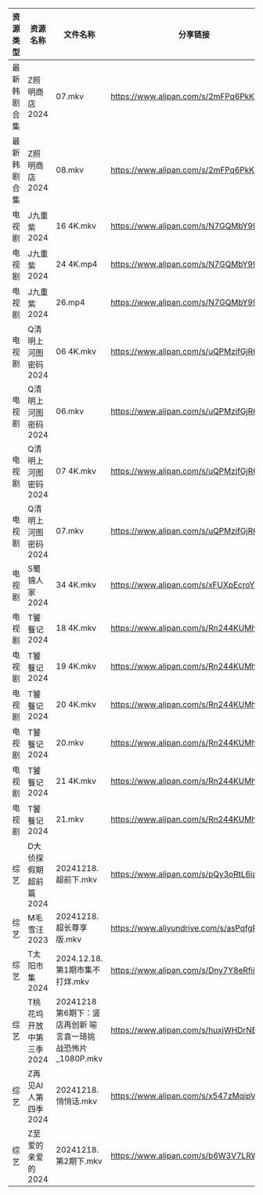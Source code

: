 | 资源类型   | 资源名称           | 文件名称                                    | 分享链接                                      | 更新时间                |
| ------ | -------------- | --------------------------------------- | ----------------------------------------- | ------------------- |
| 最新韩剧合集 | Z照明商店2024      | 07.mkv                                  | https://www.alipan.com/s/2mFPq6PkKSG      | 2024-12-18 18:06:14 |
| 最新韩剧合集 | Z照明商店2024      | 08.mkv                                  | https://www.alipan.com/s/2mFPq6PkKSG      | 2024-12-18 18:06:14 |
| 电视剧    | J九重紫2024       | 16 4K.mkv                               | https://www.alipan.com/s/N7GQMbY99Gt      | 2024-12-18 00:05:30 |
| 电视剧    | J九重紫2024       | 24 4K.mp4                               | https://www.alipan.com/s/N7GQMbY99Gt      | 2024-12-18 00:05:29 |
| 电视剧    | J九重紫2024       | 26.mp4                                  | https://www.alipan.com/s/N7GQMbY99Gt      | 2024-12-18 20:05:29 |
| 电视剧    | Q清明上河图密码2024   | 06 4K.mkv                               | https://www.alipan.com/s/uQPMzifGjR6      | 2024-12-18 19:05:53 |
| 电视剧    | Q清明上河图密码2024   | 06.mkv                                  | https://www.alipan.com/s/uQPMzifGjR6      | 2024-12-18 19:05:53 |
| 电视剧    | Q清明上河图密码2024   | 07 4K.mkv                               | https://www.alipan.com/s/uQPMzifGjR6      | 2024-12-18 19:05:53 |
| 电视剧    | Q清明上河图密码2024   | 07.mkv                                  | https://www.alipan.com/s/uQPMzifGjR6      | 2024-12-18 19:05:53 |
| 电视剧    | S蜀锦人家2024      | 34 4K.mkv                               | https://www.alipan.com/s/xFUXpEcroYn      | 2024-12-18 18:06:00 |
| 电视剧    | T饕餮记2024       | 18 4K.mkv                               | https://www.alipan.com/s/Rn244KUMhV7      | 2024-12-18 14:06:09 |
| 电视剧    | T饕餮记2024       | 19 4K.mkv                               | https://www.alipan.com/s/Rn244KUMhV7      | 2024-12-18 14:06:09 |
| 电视剧    | T饕餮记2024       | 20 4K.mkv                               | https://www.alipan.com/s/Rn244KUMhV7      | 2024-12-18 14:06:08 |
| 电视剧    | T饕餮记2024       | 20.mkv                                  | https://www.alipan.com/s/Rn244KUMhV7      | 2024-12-18 14:06:08 |
| 电视剧    | T饕餮记2024       | 21 4K.mkv                               | https://www.alipan.com/s/Rn244KUMhV7      | 2024-12-18 14:06:08 |
| 电视剧    | T饕餮记2024       | 21.mkv                                  | https://www.alipan.com/s/Rn244KUMhV7      | 2024-12-18 14:06:08 |
| 综艺     | D大侦探假期超前篇2024  | 20241218.超前下.mkv                        | https://www.alipan.com/s/pQy3oRtL6ia      | 2024-12-18 14:06:35 |
| 综艺     | M毛雪汪2023       | 20241218.超长尊享版.mkv                      | https://www.aliyundrive.com/s/asPqfgPRqAg | 2024-12-18 20:06:55 |
| 综艺     | T太阳市集2024      | 2024.12.18.第1期市集不打烊.mkv                 | https://www.alipan.com/s/Dny7Y8eRfii      | 2024-12-18 14:07:40 |
| 综艺     | T桃花坞开放中第三季2024 | 20241218第6期下：竖店再创新 喻言袁一琦挑战恐怖片_1080P.mkv | https://www.alipan.com/s/huxjWHDrNBn      | 2024-12-18 20:07:36 |
| 综艺     | Z再见AI人第四季2024  | 20241218.悄悄话.mkv                        | https://www.alipan.com/s/x547zMqipVp      | 2024-12-18 14:08:16 |
| 综艺     | Z至爱的亲爱的2024    | 20241218.第2期下.mkv                       | https://www.alipan.com/s/b6W3V7LRWRj      | 2024-12-18 20:08:16 |
